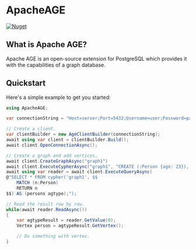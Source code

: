 # ApacheAGE

[![Nuget](https://img.shields.io/nuget/v/ApacheAGE?color=blue)](https://www.nuget.org/packages/ApacheAGE/)

## What is Apache AGE?

Apache AGE is an open-source extension for PostgreSQL which provides it with the capabilities of a graph database.

## Quickstart

Here's a simple example to get you started:

```csharp
using ApacheAGE;

var connectionString = "Host=server;Port=5432;Username=user;Password=pass;Database=sample1";

// Create a client.
var clientBuilder = new AgeClientBuilder(connectionString);
await using var client = clientBuilder.Build();
await client.OpenConnectionAsync();

// Create a graph and add vertices.
await client.CreateGraphAsync("graph1")
await client.ExecuteCypherAsync("graph1", "CREATE (:Person {age: 23}), (:Person {age:78})");
await using var reader = await client.ExecuteQueryAsync(
@"SELECT * FROM cypher('graph1', $$
    MATCH (n:Person)
    RETURN n
$$) AS (persons agtype);");

// Read the result row by row.
while(await reader.ReadAsync())
{
    var agtypeResult = reader.GetValue(0);
    Vertex person = agtypeResult.GetVertex();

    // Do something with vertex.
}
```
